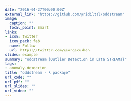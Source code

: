 ```yaml
---
date: "2016-04-27T00:00:00Z"
external_link: "https://github.com/pridiltal/oddstream"
image:
  caption: ""
  focal_point: Smart
links:
- icon: twitter
  icon_pack: fab
  name: Follow
  url: https://twitter.com/georgecushen
slides: example
summary: "oddstream {Outlier Detection in Data STREAMs}"
tags:
- anomaly-detection
title: "oddstream - R package"
url_code: ""
url_pdf: ""
url_slides: ""
url_video: ""
---
```

